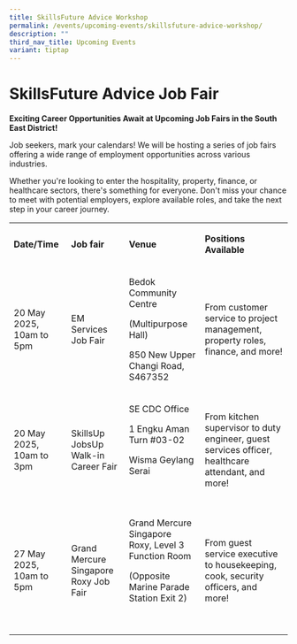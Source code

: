 ```yaml
---
title: SkillsFuture Advice Workshop
permalink: /events/upcoming-events/skillsfuture-advice-workshop/
description: ""
third_nav_title: Upcoming Events
variant: tiptap
---
```

<h1>SkillsFuture Advice Job Fair</h1>
<p><strong>Exciting Career Opportunities Await at Upcoming Job Fairs in the South East District!</strong>
</p>
<p>Job seekers, mark your calendars! We will be hosting a series of job fairs
offering a wide range of employment opportunities across various industries.</p>
<p>Whether you're looking to enter the hospitality, property, finance, or
healthcare sectors, there's something for everyone. Don't miss your chance
to meet with potential employers, explore available roles, and take the
next step in your career journey.</p>
<table style="minWidth: 100px">
<colgroup>
<col>
<col>
<col>
<col>
</colgroup>
<tbody>
<tr>
<td rowspan="1" colspan="1">
<p><strong>Date/Time</strong>
</p>
</td>
<td rowspan="1" colspan="1">
<p><strong>Job fair</strong>
</p>
</td>
<td rowspan="1" colspan="1">
<p><strong>Venue</strong>
</p>
</td>
<td rowspan="1" colspan="1">
<p><strong>Positions Available</strong>
</p>
</td>
</tr>
<tr>
<td rowspan="1" colspan="1">
<p>20 May 2025, 10am to 5pm</p>
</td>
<td rowspan="1" colspan="1">
<p>EM Services Job Fair</p>
</td>
<td rowspan="1" colspan="1">
<p>Bedok Community Centre</p>
<p>(Multipurpose Hall)</p>
<p>850 New Upper Changi Road, S467352</p>
</td>
<td rowspan="1" colspan="1">
<p>From customer service to project management, property roles, finance,
and more!</p>
</td>
</tr>
<tr>
<td rowspan="1" colspan="1">
<p>20 May 2025, 10am to 3pm</p>
</td>
<td rowspan="1" colspan="1">
<p>SkillsUp JobsUp Walk-in Career Fair</p>
</td>
<td rowspan="1" colspan="1">
<p>SE CDC Office</p>
<p>1 Engku Aman Turn #03-02</p>
<p>Wisma Geylang Serai</p>
<p>&nbsp;</p>
</td>
<td rowspan="1" colspan="1">
<p>From kitchen supervisor to duty engineer, guest services officer, healthcare
attendant, and more!</p>
</td>
</tr>
<tr>
<td rowspan="1" colspan="1">
<p>27 May 2025, 10am to 5pm</p>
</td>
<td rowspan="1" colspan="1">
<p>Grand Mercure Singapore Roxy Job Fair&nbsp;</p>
</td>
<td rowspan="1" colspan="1">
<p>Grand Mercure Singapore Roxy, Level 3 Function Room</p>
<p>(Opposite Marine Parade Station Exit 2)</p>
<p>&nbsp;</p>
</td>
<td rowspan="1" colspan="1">
<p>From guest service executive to housekeeping, cook, security officers,
and more!</p>
</td>
</tr>
</tbody>
</table>
<p></p>